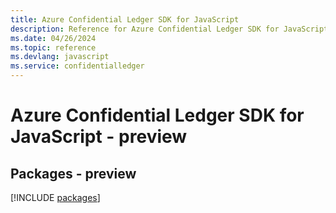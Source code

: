 ```yaml
---
title: Azure Confidential Ledger SDK for JavaScript
description: Reference for Azure Confidential Ledger SDK for JavaScript
ms.date: 04/26/2024
ms.topic: reference
ms.devlang: javascript
ms.service: confidentialledger
---
```

# Azure Confidential Ledger SDK for JavaScript - preview
## Packages - preview
[!INCLUDE [packages](confidential-ledger-index.md)]